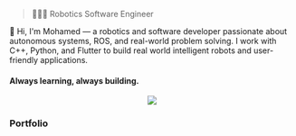 > 👨🏻‍💻 Robotics Software Engineer
> 
👋 Hi, I'm Mohamed — a robotics and software developer passionate about autonomous systems, ROS, and real-world problem solving. I work with C++, Python, and Flutter to build real world intelligent robots and user-friendly applications.

#### Always learning, always building.


<p align="center">
  <a href="https://skillicons.dev">
    <img src="https://skillicons.dev/icons?i=git,github,ros,cpp,c,cmake" />
  </a>
</p>


### Portfolio
